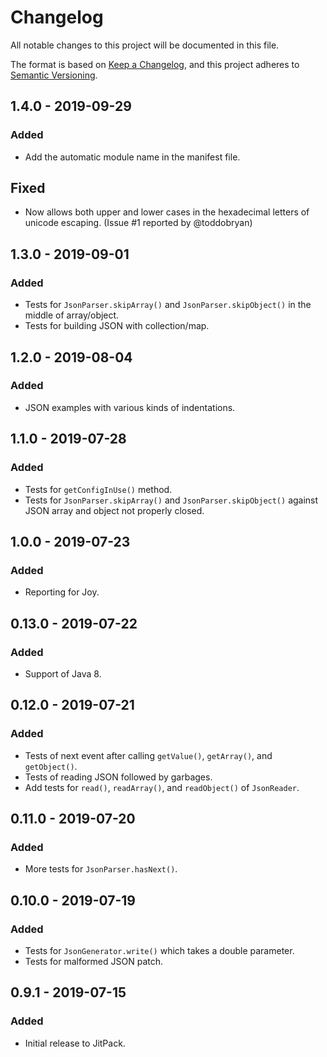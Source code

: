 # Changelog
All notable changes to this project will be documented in this file.

The format is based on [Keep a Changelog](https://keepachangelog.com/en/1.0.0/),
and this project adheres to [Semantic Versioning](https://semver.org/spec/v2.0.0.html).

## 1.4.0 - 2019-09-29
### Added
* Add the automatic module name in the manifest file.

## Fixed
* Now allows both upper and lower cases in the hexadecimal letters of unicode escaping. (Issue #1 reported by @toddobryan)

## 1.3.0 - 2019-09-01
### Added
- Tests for `JsonParser.skipArray()` and `JsonParser.skipObject()` in the middle of array/object.
- Tests for building JSON with collection/map.

## 1.2.0 - 2019-08-04
### Added
- JSON examples with various kinds of indentations.

## 1.1.0 - 2019-07-28
### Added
- Tests for `getConfigInUse()` method.
- Tests for `JsonParser.skipArray()` and `JsonParser.skipObject()` against JSON array and object not properly closed.

## 1.0.0 - 2019-07-23
### Added
- Reporting for Joy.

## 0.13.0 - 2019-07-22
### Added
- Support of Java 8.

## 0.12.0 - 2019-07-21
### Added
- Tests of next event after calling `getValue()`, `getArray()`, and `getObject()`.
- Tests of reading JSON followed by garbages.
- Add tests for `read()`, `readArray()`, and `readObject()` of `JsonReader`.

## 0.11.0 - 2019-07-20
### Added
- More tests for `JsonParser.hasNext()`.

## 0.10.0 - 2019-07-19
### Added
- Tests for `JsonGenerator.write()` which takes a double parameter.
- Tests for malformed JSON patch.

## 0.9.1 - 2019-07-15
### Added
- Initial release to JitPack.
